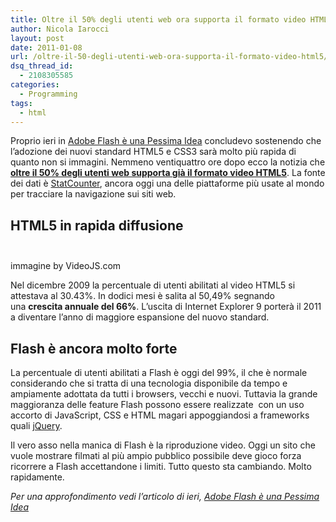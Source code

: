 ```yaml
---
title: Oltre il 50% degli utenti web ora supporta il formato video HTML5
author: Nicola Iarocci
layout: post
date: 2011-01-08
url: /oltre-il-50-degli-utenti-web-ora-supporta-il-formato-video-html5/
dsq_thread_id:
  - 2108305585
categories:
  - Programming
tags:
  - html
---
```

Proprio ieri in [Adobe Flash è una Pessima Idea][1] concludevo sostenendo che l&#8217;adozione dei nuovi standard HTML5 e CSS3 sarà molto più rapida di quanto non si immagini. Nemmeno ventiquattro ore dopo ecco la notizia che [**oltre il 50% degli utenti web supporta già il formato video HTML5**][2]. La fonte dei dati è [StatCounter][3], ancora oggi una delle piattaforme più usate al mondo per tracciare la navigazione sui siti web.<!--more-->

## HTML5 in rapida diffusione

##  <span style="font-weight: normal;"></span>

## <span style="font-weight: normal; font-size: 13px;"></p> 

<div id="attachment_288" style="width: 239px" class="wp-caption alignleft">
  <img class="size-full wp-image-288 " title="Adozione del formato video HTML5 nel 2010" src="http://i0.wp.com/nicolaiarocci.com/wp-content/uploads/2011/01/html5-video-user-support.png?fit=229%2C208" alt="" srcset="http://i0.wp.com/nicolaiarocci.com/wp-content/uploads/2011/01/html5-video-user-support.png?w=286 286w, http://i0.wp.com/nicolaiarocci.com/wp-content/uploads/2011/01/html5-video-user-support.png?resize=150%2C136 150w" sizes="(max-width: 229px) 100vw, 229px" data-recalc-dims="1" />
  
  <p class="wp-caption-text">
    immagine by VideoJS.com
  </p>
</div>

<p>
  Nel dicembre 2009 la percentuale di utenti abilitati al video HTML5 si attestava al 30.43%. In dodici mesi è salita al 50,49% segnando una <strong>crescita annuale del 66%</strong>. L&#8217;uscita di Internet Explorer 9 porterà il 2011 a diventare l&#8217;anno di maggiore espansione del nuovo standard.
</p>

<p>
  </span></h2> 
  
  <h2>
    Flash è ancora molto forte
  </h2>
  
  <p>
    La percentuale di utenti abilitati a Flash è oggi del 99%, il che è normale considerando che si tratta di una tecnologia disponibile da tempo e ampiamente adottata da tutti i browsers, vecchi e nuovi. Tuttavia la grande maggioranza delle feature Flash possono essere realizzate  con un uso accorto di JavaScript, CSS e HTML magari appoggiandosi a frameworks quali <a href="http://jquery.com/">jQuery</a>.
  </p>
  
  <p>
    Il vero asso nella manica di Flash è la riproduzione video. Oggi un sito che vuole mostrare filmati al più ampio pubblico possibile deve gioco forza ricorrere a Flash accettandone i limiti. Tutto questo sta cambiando. Molto rapidamente.
  </p>
  
  <p>
    <em>Per una approfondimento vedi l&#8217;articolo di ieri, <a href="http://nicolaiarocci.com/flash-adobe-e-una-pessima-idea/">Adobe Flash è una Pessima Idea</a></em>
  </p>

 [1]: http://nicolaiarocci.com/flash-adobe-e-una-pessima-idea/
 [2]: http://videojs.com/2011/01/html5-video-statistics/
 [3]: http://gs.statcounter.com/#browser_version-ww-daily-20101201-20101231
